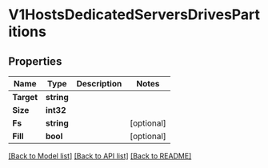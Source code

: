 # V1HostsDedicatedServersDrivesPartitions

## Properties

Name | Type | Description | Notes
------------ | ------------- | ------------- | -------------
**Target** | **string** |  | 
**Size** | **int32** |  | 
**Fs** | **string** |  | [optional] 
**Fill** | **bool** |  | [optional] 

[[Back to Model list]](../README.md#documentation-for-models) [[Back to API list]](../README.md#documentation-for-api-endpoints) [[Back to README]](../README.md)


